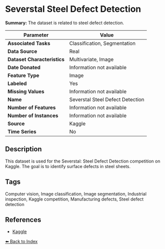# Severstal Steel Defect Detection

**Summary:** The dataset is related to steel defect detection.

| Parameter | Value |
| --- | --- |
| **Associated Tasks** | Classification, Segmentation |
| **Data Source** | Real |
| **Dataset Characteristics** | Multivariate, Image |
| **Date Donated** | Information not available |
| **Feature Type** | Image |
| **Labeled** | Yes |
| **Missing Values** | Information not available |
| **Name** | Severstal Steel Defect Detection |
| **Number of Features** | Information not available |
| **Number of Instances** | Information not available |
| **Source** | Kaggle |
| **Time Series** | No |

## Description

This dataset is used for the Severstal: Steel Defect Detection competition on Kaggle. The goal is to identify surface defects in steel sheets.

## Tags

Computer vision, Image classification, Image segmentation, Industrial inspection, Kaggle competition, Manufacturing defects, Steel defect detection

## References

- [Kaggle](https://www.kaggle.com/c/severstal-steel-defect-detection/data)

[⬅️ Back to Index](../README.md)
